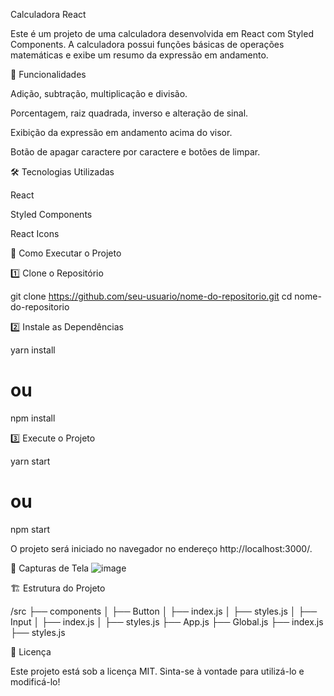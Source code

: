 Calculadora React

Este é um projeto de uma calculadora desenvolvida em React com Styled Components. A calculadora possui funções básicas de operações matemáticas e exibe um resumo da expressão em andamento.

📌 Funcionalidades

Adição, subtração, multiplicação e divisão.

Porcentagem, raiz quadrada, inverso e alteração de sinal.

Exibição da expressão em andamento acima do visor.

Botão de apagar caractere por caractere e botões de limpar.

🛠️ Tecnologias Utilizadas

React

Styled Components

React Icons

🚀 Como Executar o Projeto

1️⃣ Clone o Repositório

git clone https://github.com/seu-usuario/nome-do-repositorio.git
cd nome-do-repositorio

2️⃣ Instale as Dependências

yarn install
# ou
npm install

3️⃣ Execute o Projeto

yarn start
# ou
npm start

O projeto será iniciado no navegador no endereço http://localhost:3000/.

📸 Capturas de Tela
![image](https://github.com/user-attachments/assets/215da61a-c27d-4e9c-bcf3-4b0537c4730b)


🏗️ Estrutura do Projeto

/src
├── components
│   ├── Button
│       ├── index.js
│       ├── styles.js
│   ├── Input
│       ├── index.js
│       ├── styles.js
├── App.js
├── Global.js
├── index.js
├── styles.js

📜 Licença

Este projeto está sob a licença MIT. Sinta-se à vontade para utilizá-lo e modificá-lo!


